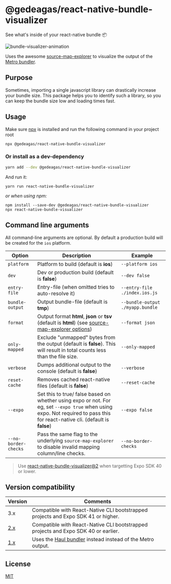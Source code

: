 # @gedeagas/react-native-bundle-visualizer

See what's inside of your react-native bundle 📦

![bundle-visualizer-animation](./react-native-bundle-visualizer2.gif)

Uses the awesome [source-map-explorer](https://github.com/danvk/source-map-explorer) to visualize the output of the [Metro bundler](https://github.com/facebook/metro).

## Purpose

Sometimes, importing a single javascript library can drastically increase your bundle size. This package helps you to identify such a library, so you can keep the bundle size low and loading times fast.

## Usage

Make sure [npx](https://github.com/npm/npx) is installed and run the following command in your project root

`npx @gedeagas/react-native-bundle-visualizer`

### Or install as a dev-dependency

```sh
yarn add --dev @gedeagas/react-native-bundle-visualizer
```

And run it:

```
yarn run react-native-bundle-visualizer
```

_or when using npm:_

```
npm install --save-dev @gedeagas/react-native-bundle-visualizer
npx react-native-bundle-visualizer
```

## Command line arguments

All command-line arguments are optional. By default a production build will be created for the `ios` platform.

| Option               | Description                                                                                                                                                                   | Example                          |
| -------------------- | ----------------------------------------------------------------------------------------------------------------------------------------------------------------------------- | -------------------------------- |
| `platform`           | Platform to build (default is **ios**)                                                                                                                                        | `--platform ios`                 |
| `dev`                | Dev or production build (default is **false**)                                                                                                                                | `--dev false`                    |
| `entry-file`         | Entry-file (when omitted tries to auto-resolve it)                                                                                                                            | `--entry-file ./index.ios.js`    |
| `bundle-output`      | Output bundle-file (default is **tmp**)                                                                                                                                       | `--bundle-output ./myapp.bundle` |
| `format`             | Output format **html**, **json** or **tsv** (default is **html**) (see [source-map-explorer options][smeo])                                                                   | `--format json`                  |
| `only-mapped`        | Exclude "unmapped" bytes from the output (default is **false**). This will result in total counts less than the file size.                                                    | `--only-mapped`                  |
| `verbose`            | Dumps additional output to the console (default is **false**)                                                                                                                 | `--verbose`                      |
| `reset-cache`        | Removes cached react-native files (default is **false**)                                                                                                                      | `--reset-cache`                  |
| `--expo`             | Set this to true/ false based on whether using expo or not. For eg, set `--expo true` when using expo. Not required to pass this for react-native cli. (default is **false**) | `--expo false`                   |
| `--no-border-checks` | Pass the same flag to the underlying `source-map-explorer` to disable invalid mapping column/line checks.                                                                     | `--no-border-checks`             |

[smeo]: https://github.com/danvk/source-map-explorer#options

> Use [react-native-bundle-visualizer@2](https://github.com/IjzerenHein/react-native-bundle-visualizer/tree/v2) when targetting Expo SDK 40 or lower.

## Version compatibility

| Version                                                                      | Comments                                                                                        |
| ---------------------------------------------------------------------------- | ----------------------------------------------------------------------------------------------- |
| 3.x                                                                          | Compatible with React-Native CLI bootstrapped projects and Expo SDK 41 or higher.               |
| [2.x](https://github.com/IjzerenHein/react-native-bundle-visualizer/tree/v2) | Compatible with React-Native CLI bootstrapped projects and Expo SDK 40 or earlier.              |
| [1.x](https://github.com/IjzerenHein/react-native-bundle-visualizer/tree/v1) | Uses the [Haul bundler](https://github.com/callstack/haul) instead instead of the Metro output. |

## License

[MIT](./LICENSE.txt)

